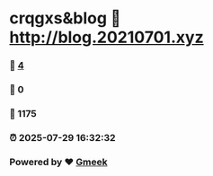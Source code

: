 # crqgxs&blog :link: http://blog.20210701.xyz 
### :page_facing_up: [4](http://blog.20210701.xyz/tag.html) 
### :speech_balloon: 0 
### :hibiscus: 1175 
### :alarm_clock: 2025-07-29 16:32:32 
### Powered by :heart: [Gmeek](https://github.com/Meekdai/Gmeek)
